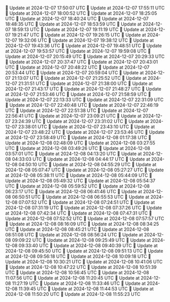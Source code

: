 🔄 Update at 2024-12-07 17:50:07 UTC
🔄 Update at 2024-12-07 17:55:11 UTC
🔄 Update at 2024-12-07 18:00:52 UTC
🔄 Update at 2024-12-07 18:25:05 UTC
🔄 Update at 2024-12-07 18:40:24 UTC
🔄 Update at 2024-12-07 18:48:35 UTC
🔄 Update at 2024-12-07 18:53:59 UTC
🔄 Update at 2024-12-07 18:59:13 UTC
🔄 Update at 2024-12-07 19:11:19 UTC
🔄 Update at 2024-12-07 19:21:47 UTC
🔄 Update at 2024-12-07 19:26:15 UTC
🔄 Update at 2024-12-07 19:32:06 UTC
🔄 Update at 2024-12-07 19:38:12 UTC
🔄 Update at 2024-12-07 19:43:36 UTC
🔄 Update at 2024-12-07 19:48:51 UTC
🔄 Update at 2024-12-07 19:53:57 UTC
🔄 Update at 2024-12-07 19:59:08 UTC
🔄 Update at 2024-12-07 20:15:49 UTC
🔄 Update at 2024-12-07 20:29:33 UTC
🔄 Update at 2024-12-07 20:37:47 UTC
🔄 Update at 2024-12-07 20:43:01 UTC
🔄 Update at 2024-12-07 20:48:22 UTC
🔄 Update at 2024-12-07 20:53:44 UTC
🔄 Update at 2024-12-07 20:59:04 UTC
🔄 Update at 2024-12-07 21:13:07 UTC
🔄 Update at 2024-12-07 21:25:52 UTC
🔄 Update at 2024-12-07 21:31:51 UTC
🔄 Update at 2024-12-07 21:38:00 UTC
🔄 Update at 2024-12-07 21:43:17 UTC
🔄 Update at 2024-12-07 21:48:27 UTC
🔄 Update at 2024-12-07 21:53:46 UTC
🔄 Update at 2024-12-07 21:58:59 UTC
🔄 Update at 2024-12-07 22:13:33 UTC
🔄 Update at 2024-12-07 22:31:09 UTC
🔄 Update at 2024-12-07 22:40:48 UTC
🔄 Update at 2024-12-07 22:46:19 UTC
🔄 Update at 2024-12-07 22:51:38 UTC
🔄 Update at 2024-12-07 22:56:41 UTC
🔄 Update at 2024-12-07 23:09:21 UTC
🔄 Update at 2024-12-07 23:24:39 UTC
🔄 Update at 2024-12-07 23:31:02 UTC
🔄 Update at 2024-12-07 23:38:01 UTC
🔄 Update at 2024-12-07 23:43:10 UTC
🔄 Update at 2024-12-07 23:48:22 UTC
🔄 Update at 2024-12-07 23:53:46 UTC
🔄 Update at 2024-12-07 23:58:49 UTC
🔄 Update at 2024-12-08 01:17:38 UTC
🔄 Update at 2024-12-08 02:48:09 UTC
🔄 Update at 2024-12-08 03:27:55 UTC
🔄 Update at 2024-12-08 03:49:26 UTC
🔄 Update at 2024-12-08 03:57:01 UTC
🔄 Update at 2024-12-08 04:13:20 UTC
🔄 Update at 2024-12-08 04:33:03 UTC
🔄 Update at 2024-12-08 04:44:17 UTC
🔄 Update at 2024-12-08 04:50:10 UTC
🔄 Update at 2024-12-08 04:55:29 UTC
🔄 Update at 2024-12-08 05:07:47 UTC
🔄 Update at 2024-12-08 05:27:27 UTC
🔄 Update at 2024-12-08 05:38:11 UTC
🔄 Update at 2024-12-08 05:44:09 UTC
🔄 Update at 2024-12-08 05:49:32 UTC
🔄 Update at 2024-12-08 05:54:37 UTC
🔄 Update at 2024-12-08 05:59:52 UTC
🔄 Update at 2024-12-08 06:23:17 UTC
🔄 Update at 2024-12-08 06:41:46 UTC
🔄 Update at 2024-12-08 06:50:51 UTC
🔄 Update at 2024-12-08 06:55:53 UTC
🔄 Update at 2024-12-08 07:07:52 UTC
🔄 Update at 2024-12-08 07:24:51 UTC
🔄 Update at 2024-12-08 07:31:19 UTC
🔄 Update at 2024-12-08 07:37:26 UTC
🔄 Update at 2024-12-08 07:42:34 UTC
🔄 Update at 2024-12-08 07:47:31 UTC
🔄 Update at 2024-12-08 07:52:52 UTC
🔄 Update at 2024-12-08 07:57:57 UTC
🔄 Update at 2024-12-08 08:16:09 UTC
🔄 Update at 2024-12-08 08:34:25 UTC
🔄 Update at 2024-12-08 08:45:21 UTC
🔄 Update at 2024-12-08 08:51:08 UTC
🔄 Update at 2024-12-08 08:56:24 UTC
🔄 Update at 2024-12-08 09:09:22 UTC
🔄 Update at 2024-12-08 09:25:49 UTC
🔄 Update at 2024-12-08 09:33:40 UTC
🔄 Update at 2024-12-08 09:40:39 UTC
🔄 Update at 2024-12-08 09:45:50 UTC
🔄 Update at 2024-12-08 09:51:13 UTC
🔄 Update at 2024-12-08 09:56:18 UTC
🔄 Update at 2024-12-08 10:09:18 UTC
🔄 Update at 2024-12-08 10:30:21 UTC
🔄 Update at 2024-12-08 10:41:06 UTC
🔄 Update at 2024-12-08 10:47:22 UTC
🔄 Update at 2024-12-08 10:51:39 UTC
🔄 Update at 2024-12-08 10:56:45 UTC
🔄 Update at 2024-12-08 11:07:56 UTC
🔄 Update at 2024-12-08 11:20:45 UTC
🔄 Update at 2024-12-08 11:27:19 UTC
🔄 Update at 2024-12-08 11:33:46 UTC
🔄 Update at 2024-12-08 11:39:45 UTC
🔄 Update at 2024-12-08 11:44:53 UTC
🔄 Update at 2024-12-08 11:50:20 UTC
🔄 Update at 2024-12-08 11:55:23 UTC
